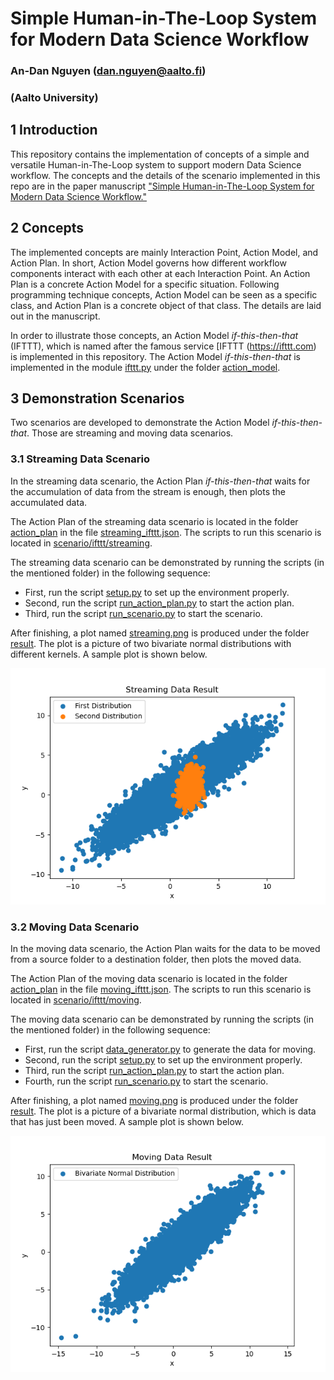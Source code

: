 # Simple Human-in-The-Loop System for Modern Data Science Workflow
### An-Dan Nguyen (dan.nguyen@aalto.fi)
### (Aalto University)
## 1 Introduction
This repository contains the implementation of concepts of a simple and
versatile Human-in-The-Loop system to support modern Data Science workflow.
The concepts and the details of the scenario implemented in this repo are in
the paper manuscript
["Simple Human-in-The-Loop System for Modern Data Science Workflow."](./manuscript/human_in_the_loop_data_science_process_draft.pdf)

## 2 Concepts
The implemented concepts are mainly Interaction Point, Action Model, and Action Plan.
In short, Action Model governs how different workflow components interact with
each other at each Interaction Point. An Action Plan is a concrete Action Model
for a specific situation. Following programming technique concepts, Action Model
can be seen as a specific class, and Action Plan is a concrete object of that class.
The details are laid out in the manuscript.

In order to illustrate those concepts, an Action Model *if-this-then-that* (IFTTT),
which is named after the famous service [IFTTT (https://ifttt.com) is implemented
in this repository. The Action Model *if-this-then-that* is implemented in the
module [ifttt.py](./action_model/ifttt.py) under the folder [action_model](./action_model).

## 3 Demonstration Scenarios
Two scenarios are developed to demonstrate the Action Model *if-this-then-that*.
Those are streaming and moving data scenarios.
### 3.1 Streaming Data Scenario
In the streaming data scenario, the Action Plan *if-this-then-that* waits for
the accumulation of data from the stream is enough, then plots the accumulated data.

The Action Plan of the streaming data scenario is located in the folder
[action_plan](./action_plan) in the file [streaming_ifttt.json](./action_plan/streaming_ifttt.json).
The scripts to run this scenario is located in [scenario/ifttt/streaming](./scenario/ifttt/streaming).

The streaming data scenario can be demonstrated by running the scripts
(in the mentioned folder) in the following sequence:
- First, run the script [setup.py](./scenario/ifttt/streaming/setup.py) 
to set up the environment properly.
- Second, run the script [run_action_plan.py](./scenario/ifttt/streaming/run_action_plan.py)
to start the action plan.
- Third, run the script [run_scenario.py](./scenario/ifttt/streaming/run_scenario.py)
to start the scenario.

After finishing, a plot named [streaming.png](./result/streaming.png) is produced
under the folder [result](./result). The plot is a picture of two bivariate normal
distributions with different kernels. A sample plot is shown below.

![streaming.png](./result/streaming.png)

### 3.2 Moving Data Scenario
In the moving data scenario, the Action Plan waits for the data to be moved from a
source folder to a destination folder, then plots the moved data.

The Action Plan of the moving data scenario is located in the folder
[action_plan](./action_plan) in the file [moving_ifttt.json](./action_plan/moving_ifttt.json).
The scripts to run this scenario is located in [scenario/ifttt/moving](./scenario/ifttt/moving).

The moving data scenario can be demonstrated by running the scripts
(in the mentioned folder) in the following sequence:
- First, run the script [data_generator.py](./scenario/ifttt/moving/data_generator.py)
to generate the data for moving.
- Second, run the script [setup.py](./scenario/ifttt/moving/setup.py)
to set up the environment properly.
- Third, run the script [run_action_plan.py](./scenario/ifttt/moving/run_action_plan.py)
to start the action plan.
- Fourth, run the script [run_scenario.py](./scenario/ifttt/moving/run_scenario.py)
to start the scenario.

After finishing, a plot named [moving.png](./result/moving.png) is produced under
the folder [result](./result). The plot is a picture of a bivariate normal distribution,
which is data that has just been moved. A sample plot is shown below.

![moving.png](./result/moving.png)